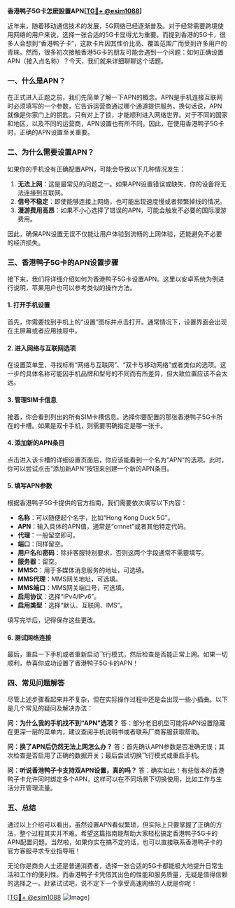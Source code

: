 **香港鸭子5G卡怎麽設置APN[[TG💪+ @esim1088](https://t.me/s/esim1088)]**

近年来，随着移动通信技术的发展，5G网络已经逐渐普及。对于经常需要跨境使用网络的用户来说，选择一张合适的5G卡显得尤为重要。而提到香港的5G卡，很多人会想到“香港鸭子卡”，这款卡片因其性价比高、覆盖范围广而受到许多用户的青睐。然而，很多初次接触香港5G卡的朋友可能会遇到一个问题：如何正确设置APN（接入点名称）？今天，我们就来详细聊聊这个话题。

### 一、什么是APN？

在正式进入正题之前，我们先简单了解一下APN的概念。APN是手机连接互联网时必须填写的一个参数，它告诉运营商通过哪个通道提供服务。换句话说，APN就像是你家门上的钥匙，只有对上了锁，才能顺利进入网络世界。对于不同的国家和地区，以及不同的运营商，APN设置也有所不同。因此，在使用香港鸭子5G卡时，正确的APN设置至关重要。

### 二、为什么需要设置APN？

如果你的手机没有正确配置APN，可能会导致以下几种情况发生：

1. **无法上网**：这是最常见的问题之一。如果APN设置错误或缺失，你的设备将无法连接到互联网。
2. **信号不稳定**：即使能够连接上网络，也可能出现速度慢或者频繁掉线的情况。
3. **漫游费用高昂**：如果不小心选择了错误的APN，可能会触发不必要的国际漫游费用。

因此，确保APN设置无误不仅能让用户体验到流畅的上网体验，还能避免不必要的经济损失。

### 三、香港鸭子5G卡的APN设置步骤

接下来，我们将详细介绍如何为香港鸭子5G卡设置APN。这里以安卓系统为例进行说明，苹果用户也可以参考类似的操作方法。

#### 1. 打开手机设置

首先，你需要找到手机上的“设置”图标并点击打开。通常情况下，设置界面会出现在主屏幕或者应用抽屉中。

#### 2. 进入网络与互联网选项

在设置菜单里，寻找标有“网络与互联网”、“双卡与移动网络”或者类似的选项。这一步的具体名称可能因手机品牌和型号的不同而有所差异，但大致位置应该不会太远。

#### 3. 管理SIM卡信息

接着，你会看到列出的所有SIM卡槽信息。选择你要配置的那张香港鸭子5G卡所在的卡槽。如果是双卡手机，则需要明确指定是哪一张卡。

#### 4. 添加新的APN条目

点击进入该卡槽的详细设置页面后，你应该能看到一个名为“APN”的选项。此时，你可以尝试点击“添加新APN”按钮来创建一个新的APN条目。

#### 5. 填写APN参数

根据香港鸭子5G卡提供的官方指南，我们需要依次填写以下内容：
- **名称**：可以随便起个名字，比如“Hong Kong Duck 5G”。
- **APN**：输入具体的APN值，通常是“cmnet”或者其他特定代码。
- **代理**：一般留空即可。
- **端口**：同样留空。
- **用户名**和**密码**：除非客服特别要求，否则这两个字段通常不需要填写。
- **服务器**：留空。
- **MMSC**：用于多媒体消息服务的地址，可选填。
- **MMS代理**：MMS网关地址，可选填。
- **MMS端口**：MMS网关端口号，可选填。
- **启用协议**：选择“IPv4/IPv6”。
- **启用类型**：选择“默认、互联网、IMS”。

填写完毕后，记得保存这些更改。

#### 6. 测试网络连接

最后，重启一下手机或者重新启动飞行模式，然后检查是否能正常上网。如果一切顺利，恭喜你成功设置了香港鸭子5G卡的APN！

### 四、常见问题解答

尽管上述步骤看起来并不复杂，但在实际操作过程中还是会出现一些小插曲。以下是几个常见的疑问及解决办法：

**问：为什么我的手机找不到“APN”选项？**
答：部分老旧机型可能将APN设置隐藏在更深一层的菜单内，建议查阅手机说明书或者联系厂商客服获取帮助。

**问：换了APN后仍然无法上网怎么办？**
答：首先确认APN参数是否准确无误；其次检查是否启用了正确的数据开关；最后尝试切换飞行模式或重启手机。

**问：听说香港鸭子卡支持双APN设置，真的吗？**
答：确实如此！有些版本的香港鸭子卡允许同时绑定多个APN，这样可以在不同场景下切换使用，比如工作与生活分开管理流量。

### 五、总结

通过以上介绍可以看出，虽然设置APN看似繁琐，但实际上只要掌握了正确的方法，整个过程其实并不难。希望这篇指南能帮助大家轻松搞定香港鸭子5G卡的APN配置问题。当然啦，如果你实在搞不定的话，也可以直接联系香港鸭子卡的官方客服寻求专业指导哦！

无论你是商务人士还是普通消费者，选择一张合适的5G卡都能极大地提升日常生活和工作的便利性。而香港鸭子卡凭借其出色的性能和服务质量，无疑是值得信赖的选择之一。赶紧试试吧，说不定下一个享受高速网络的人就是你呢！

[[TG💪+ @esim1088](https://t.me/s/esim1088) ![Image](https://i.postimg.cc/4NQfJmqS/Snipaste-2025-05-13-00-14-12.png)]